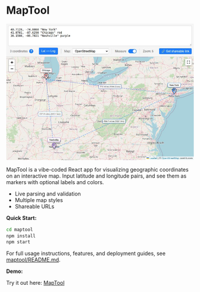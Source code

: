 # MapTool

![MapTool preview](pictures/app-preview.jpg)

MapTool is a vibe-coded React app for visualizing geographic coordinates on an interactive map. Input latitude and longitude pairs, and see them as markers with optional labels and colors.

- Live parsing and validation
- Multiple map styles
- Shareable URLs

**Quick Start:**
```bash
cd maptool
npm install
npm start
```

For full usage instructions, features, and deployment guides, see [maptool/README.md](maptool/README.md).

**Demo:**

Try it out here: [MapTool](https://indek.eu/maptool)
